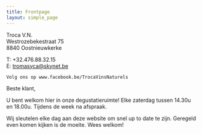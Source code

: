 ```yaml
---
title: Frontpage 
layout: simple_page
---
```

Troca V.N.  
Westrozebekestraat 75  
8840 Oostnieuwkerke

T: +32.476.88.32.15  
E: tromasyca@skynet.be

    Volg ons op www.facebook.be/TrocaVinsNaturels 

Beste klant,


U bent welkom hier in onze degustatieruimte!
    Elke zaterdag tussen 14.30u en 18.00u.
    Tijdens de week na afspraak.  

Wij sleutelen elke dag aan deze website om snel up to date te zijn. Geregeld even komen kijken is de moeite.
Wees welkom!    

